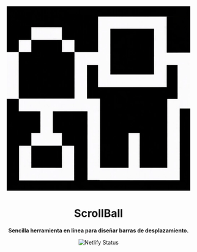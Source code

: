 <div align="center">

  <img src="./assets/logo.gif">
  
</div>

<h1 align="center"><b>ScrollBall</b></h1>

<p align="center"><b>Sencilla herramienta en línea para diseñar barras de desplazamiento.</b></p>

<div align="center">

  ![Netlify Status](https://api.netlify.com/api/v1/badges/352a8473-2da3-4dab-a65f-d7d97e320e05/deploy-status)


  
</div>
